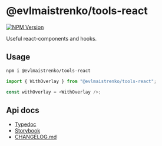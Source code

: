 # @evlmaistrenko/tools-react

[![NPM Version](https://img.shields.io/npm/v/%40evlmaistrenko%2Ftools-react)](https://www.npmjs.com/package/@evlmaistrenko/tools-react)

Useful react-components and hooks.

## Usage

```bash
npm i @evlmaistrenko/tools-react
```

```javascript
import { WithOverlay } from "@evlmaistrenko/tools-react";

const withOverlay = <WithOverlay />;
```

## Api docs

- [Typedoc](https://evlmaistrenko.github.io/js-tools/react/typedoc/)
- [Storybook](https://evlmaistrenko.github.io/js-tools/react/storybook/)
- [CHANGELOG.md](./CHANGELOG.md)
